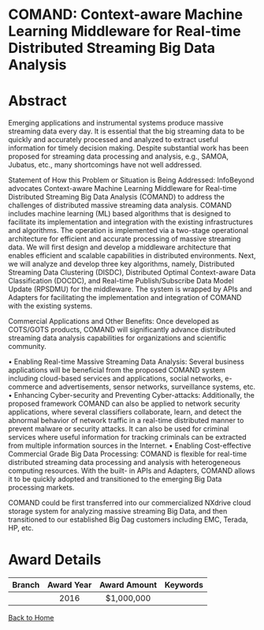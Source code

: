 
COMAND: Context-aware Machine Learning Middleware for Real-time Distributed Streaming Big Data Analysis
=======================================================================================================

# Abstract


Emerging applications and instrumental systems produce massive streaming data every day. It is essential that the big streaming data to be quickly and accurately processed and analyzed to extract useful information for timely decision making. Despite substantial work has been proposed for streaming data processing and analysis, e.g., SAMOA, Jubatus, etc., many shortcomings have not well addressed.

Statement of How this Problem or Situation is Being Addressed: InfoBeyond advocates Context-aware Machine Learning Middleware for Real-time Distributed Streaming Big Data Analysis (COMAND) to address the challenges of distributed massive streaming data analysis. COMAND includes machine learning (ML) based algorithms that is designed to facilitate its implementation and integration with the existing infrastructures and algorithms. The operation is implemented via a two-stage operational architecture for efficient and accurate processing of massive streaming data. We will first design and develop a middleware architecture that enables efficient and scalable capabilities  in  distributed  environments.  Next,  we  will  analyze  and  develop  three  key  algorithms,  namely, Distributed Streaming Data Clustering (DISDC), Distributed Optimal Context-aware Data Classification (DOCDC), and Real-time Publish/Subscribe Data Model Update (RPSDMU) for the middleware. The system is wrapped by APIs and Adapters for facilitating the implementation and integration of COMAND with the existing systems.

Commercial Applications and Other Benefits: Once developed as COTS/GOTS products, COMAND will significantly advance distributed streaming data analysis capabilities for organizations and scientific community.

• Enabling Real-time Massive Streaming Data Analysis: Several business applications will be beneficial from the proposed COMAND system including cloud-based services and applications, social networks, e- commerce and advertisements, sensor networks, surveillance systems, etc.
• Enhancing  Cyber-security  and  Preventing  Cyber-attacks:  Additionally,  the  proposed  framework COMAND can also be applied to network security applications, where several classifiers collaborate, learn, and detect the abnormal behavior of network traffic in a real-time distributed manner to prevent malware or security attacks. It can also be used for criminal services where useful information for tracking criminals can be extracted from multiple information sources in the Internet.
• Enabling Cost-effective Commercial Grade Big Data Processing: COMAND is flexible for real-time distributed streaming data processing and analysis with heterogeneous computing resources. With the built- in APIs and Adapters, COMAND allows it to be quickly adopted and transitioned to the emerging Big Data processing markets.

COMAND could be first transferred into our commercialized NXdrive cloud storage system for analyzing massive streaming Big Data, and then transitioned to our established Big Dag customers including EMC, Terada, HP, etc.  

# Award Details

|Branch|Award Year|Award Amount|Keywords|
| :---: | :---: | :---: | :---: |
||2016|$1,000,000||
  
  


[Back to Home](https://github.com/chrischow/dod_sbir_awards#714)